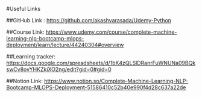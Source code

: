 #Useful Links

##GitHub Link :
https://github.com/akashvarasada/Udemy-Python

##Course Link:
https://www.udemy.com/course/complete-machine-learning-nlp-bootcamp-mlops-deployment/learn/lecture/44240304#overview

##Learning tracker:
https://docs.google.com/spreadsheets/d/1bK4zQLSlDRanrFuWNUNa09BQkswCv8ovYHKZkiXO2ng/edit?gid=0#gid=0

##Notion Link:
https://www.notion.so/Complete-Machine-Learning-NLP-Bootcamp-MLOPS-Deployment-51586410c52b40e990f4d28c637a22de
